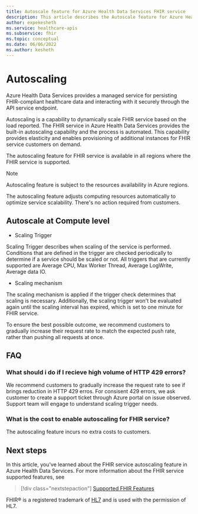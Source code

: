 ```yaml
---
title: Autoscale feature for Azure Health Data Services FHIR service
description: This article describes the Autoscale feature for Azure Health Data Services FHIR service.
author: expekesheth
ms.service: healthcare-apis
ms.subservice: fhir
ms.topic: conceptual
ms.date: 06/06/2022
ms.author: kesheth
---
```


# Autoscaling

Azure Health Data Services provides a managed service for persisting FHIR-compliant healthcare data and interacting with it securely through the API service endpoint. 

Autoscaling is a capability to dynamically scale FHIR service based on the load reported. The FHIR service in Azure Health Data Services provides the built-in autoscaling capability and the process is automated. This capability provides elasticity and enables provisioning of additional instances for FHIR service customers on demand.

The autoscaling feature for FHIR service is available in all regions where the FHIR service is supported.
> [!NOTE]
> Autoscaling feature is subject to the resources availability in Azure regions.

The autoscaling feature adjusts computing resources automatically to optimize service scalability. There's no action required from customers.

## Autoscale at Compute level

* Scaling Trigger

Scaling Trigger describes when scaling of the service is performed. Conditions that are defined in the trigger are checked periodically to determine if a service should be scaled or not. All triggers that are currently supported are Average CPU, Max Worker Thread, Average LogWrite, Average data IO.
    
* Scaling mechanism

The scaling mechanism is applied if the trigger check determines that scaling is necessary. Additionally, the scaling trigger won't be evaluated again until the scaling interval has expired, which is set to one minute for FHIR service.

To ensure the best possible outcome, we recommend customers to gradually increase their request rate to match the expected push rate, rather than pushing all requests at once. 

## FAQ

### What should i do if I recieve high volume of HTTP 429 errors?

We recommend customers to gradually increase the request rate to see if brings reduction in HTTP 429 erros. For consisent 429 errors, we ask customer to create a support ticket through Azure portal on issue observed. Support team will engage to understand scaling trigger needs.

### What is the cost to enable autoscaling for FHIR service?  

The autoscaling feature incurs no extra costs to customers.

## Next steps

In this article, you've learned about the FHIR service autoscaling feature in Azure Health Data Services.
For more information about the FHIR service supported features, see

>[!div class="nextstepaction"]
>[Supported FHIR Features](fhir-features-supported.md)

FHIR&#174; is a registered trademark of [HL7](https://hl7.org/fhir/) and is used with the permission of HL7.

